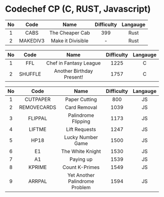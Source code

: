 # Codechef CP (C, RUST, Javascript)

| No  |   Code   |       Name        | Difficulty | Langauge |
| :-: | :------: | :---------------: | :--------: | :------: |
|  1  |   CABS   |  The Cheaper Cab  |    399     |   Rust   |
|  2  | MAKEDIV3 | Make it Divisible |     -      |   Rust   |

| No  |  Code   |           Name            | Difficulty | Langauge |
| :-: | :-----: | :-----------------------: | :--------: | :------: |
|  1  |   FFL   |  Chef in Fantasy League   |    1225    |    C     |
|  2  | SHUFFLE | Another Birthday Present! |    1757    |    C     |

| No  |    Code     |              Name              | Difficulty | Langauge |
| :-: | :---------: | :----------------------------: | :--------: | :------: |
|  1  |  CUTPAPER   |         Paper Cutting          |    800     |    JS    |
|  2  | REMOVECARDS |          Card Removal          |    1039    |    JS    |
|  3  |   FLIPPAL   |      Palindrome Flipping       |    1173    |    JS    |
|  4  |   LIFTME    |         Lift Requests          |    1247    |    JS    |
|  5  |    HP18     |       Lucky Number Game        |    1500    |    JS    |
|  6  |     E1      |        The White Knight        |    1530    |    JS    |
|  7  |     A1      |           Paying up            |    1539    |    JS    |
|  8  |   KPRIME    |         Count K-Primes         |    1549    |    JS    |
|  9  |   ARRPAL    | Yet Another Palindrome Problem |    1594    |    JS    |
